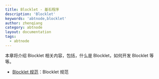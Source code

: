 ```yaml
---
title: Blocklet - 基石程序
description: 'Blocklet'
keywords: 'abtnode,blocklet'
author: zhenqiang
category: abtnode
layout: documentation
tags:
  - abtnode
---
```


本章将介绍 Blocklet 相关内容，包括，什么是 Blocklet，如何开发 Blocklet 等等。

- [Blocklet 规范](./specification)：Blocklet 规范
